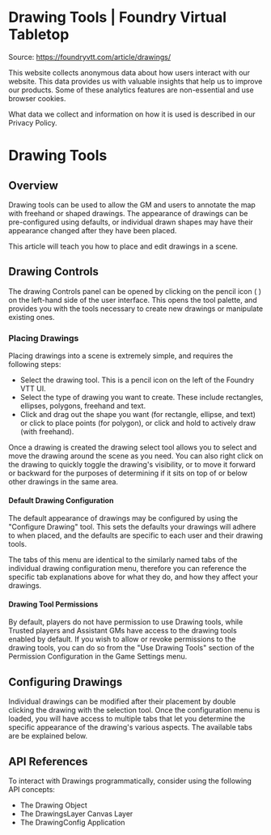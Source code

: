 # Drawing Tools | Foundry Virtual Tabletop

Source: https://foundryvtt.com/article/drawings/

This website collects anonymous data about how users interact with our website. This data provides us with 
        valuable insights that help us to improve our products. Some of these analytics features are non-essential 
        and use browser cookies.

What data we collect and information on how it is used is described in our 
        Privacy Policy.


# Drawing Tools


## 


## Overview

Drawing tools can be used to allow the GM and users to annotate the map with freehand or shaped drawings. The appearance of drawings can be pre-configured using defaults, or individual drawn shapes may have their appearance changed after they have been placed.

This article will teach you how to place and edit drawings in a scene.


## Drawing Controls

The drawing Controls panel can be opened by clicking on the pencil icon ( ) on the left-hand side of the user interface. This opens the tool palette, and provides you with the tools necessary to create new drawings or manipulate existing ones.


### Placing Drawings

Placing drawings into a scene is extremely simple, and requires the following steps:

- Select the drawing tool. This is a pencil icon on the left of the Foundry VTT UI.
- Select the type of drawing you want to create. These include rectangles, ellipses, polygons, freehand and text.
- Click and drag out the shape you want (for rectangle, ellipse, and text) or click to place points (for polygon), or click and hold to actively draw (with freehand).

Once a drawing is created the drawing select tool allows you to select and move the drawing around the scene as you need. You can also right click on the drawing to quickly toggle the drawing's visibility, or to move it forward or backward for the purposes of determining if it sits on top of or below other drawings in the same area.


#### Default Drawing Configuration

The default appearance of drawings may be configured by using the "Configure Drawing" tool. This sets the defaults your drawings will adhere to when placed, and the defaults are specific to each user and their drawing tools.

The tabs of this menu are identical to the similarly named tabs of the individual drawing configuration menu, therefore you can reference the specific tab explanations above for what they do, and how they affect your drawings.


#### Drawing Tool Permissions

By default, players do not have permission to use Drawing tools, while Trusted players and Assistant GMs have access to the drawing tools enabled by default. If you wish to allow or revoke permissions to the drawing tools, you can do so from the "Use Drawing Tools" section of the Permission Configuration in the Game Settings menu.


## Configuring Drawings

Individual drawings can be modified after their placement by double clicking the drawing with the selection tool. Once the configuration menu is loaded, you will have access to multiple tabs that let you determine the specific appearance of the drawing's various aspects. The available tabs are be explained below.


## API References

To interact with Drawings programmatically, consider using the following API concepts:

- The  Drawing Object
- The  DrawingsLayer Canvas Layer
- The  DrawingConfig Application

